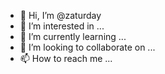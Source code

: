 - 👋 Hi, I’m @zaturday
- 👀 I’m interested in ...
- 🌱 I’m currently learning ...
- 💞️ I’m looking to collaborate on ...
- 📫 How to reach me ...

<!---
zaturday/zaturday is a ✨ special ✨ repository because its `README.md` (this file) appears on your GitHub profile.
You can click the Preview link to take a look at your changes.
--->
